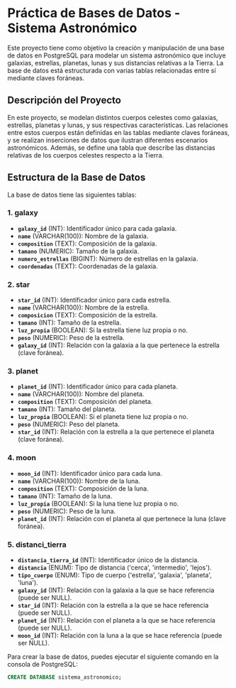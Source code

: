 # Práctica de Bases de Datos - Sistema Astronómico

Este proyecto tiene como objetivo la creación y manipulación de una base de datos en PostgreSQL para modelar un sistema astronómico que incluye galaxias, estrellas, planetas, lunas y sus distancias relativas a la Tierra. La base de datos está estructurada con varias tablas relacionadas entre sí mediante claves foráneas.

## Descripción del Proyecto

En este proyecto, se modelan distintos cuerpos celestes como galaxias, estrellas, planetas y lunas, y sus respectivas características. Las relaciones entre estos cuerpos están definidas en las tablas mediante claves foráneas, y se realizan inserciones de datos que ilustran diferentes escenarios astronómicos. Además, se define una tabla que describe las distancias relativas de los cuerpos celestes respecto a la Tierra.

## Estructura de la Base de Datos

La base de datos tiene las siguientes tablas:

### 1. **galaxy**
- **`galaxy_id`** (INT): Identificador único para cada galaxia.
- **`name`** (VARCHAR(100)): Nombre de la galaxia.
- **`composition`** (TEXT): Composición de la galaxia.
- **`tamano`** (NUMERIC): Tamaño de la galaxia.
- **`numero_estrellas`** (BIGINT): Número de estrellas en la galaxia.
- **`coordenadas`** (TEXT): Coordenadas de la galaxia.

### 2. **star**
- **`star_id`** (INT): Identificador único para cada estrella.
- **`name`** (VARCHAR(100)): Nombre de la estrella.
- **`composicion`** (TEXT): Composición de la estrella.
- **`tamano`** (INT): Tamaño de la estrella.
- **`luz_propia`** (BOOLEAN): Si la estrella tiene luz propia o no.
- **`peso`** (NUMERIC): Peso de la estrella.
- **`galaxy_id`** (INT): Relación con la galaxia a la que pertenece la estrella (clave foránea).

### 3. **planet**
- **`planet_id`** (INT): Identificador único para cada planeta.
- **`name`** (VARCHAR(100)): Nombre del planeta.
- **`composition`** (TEXT): Composición del planeta.
- **`tamano`** (INT): Tamaño del planeta.
- **`luz_propia`** (BOOLEAN): Si el planeta tiene luz propia o no.
- **`peso`** (NUMERIC): Peso del planeta.
- **`star_id`** (INT): Relación con la estrella a la que pertenece el planeta (clave foránea).

### 4. **moon**
- **`moon_id`** (INT): Identificador único para cada luna.
- **`name`** (VARCHAR(100)): Nombre de la luna.
- **`composition`** (TEXT): Composición de la luna.
- **`tamano`** (INT): Tamaño de la luna.
- **`luz_propia`** (BOOLEAN): Si la luna tiene luz propia o no.
- **`peso`** (NUMERIC): Peso de la luna.
- **`planet_id`** (INT): Relación con el planeta al que pertenece la luna (clave foránea).

### 5. **distanci_tierra**
- **`distancia_tierra_id`** (INT): Identificador único de la distancia.
- **`distancia`** (ENUM): Tipo de distancia ('cerca', 'intermedio', 'lejos').
- **`tipo_cuerpo`** (ENUM): Tipo de cuerpo ('estrella', 'galaxia', 'planeta', 'luna').
- **`galaxy_id`** (INT): Relación con la galaxia a la que se hace referencia (puede ser NULL).
- **`star_id`** (INT): Relación con la estrella a la que se hace referencia (puede ser NULL).
- **`planet_id`** (INT): Relación con el planeta a la que se hace referencia (puede ser NULL).
- **`moon_id`** (INT): Relación con la luna a la que se hace referencia (puede ser NULL).

Para crear la base de datos, puedes ejecutar el siguiente comando en la consola de PostgreSQL:

```sql
CREATE DATABASE sistema_astronomico;
